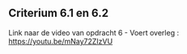 ## Criterium 6.1 en 6.2

Link naar de video van opdracht 6  - Voert overleg : https://youtu.be/mNay72ZIzVU